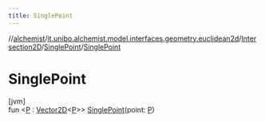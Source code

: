 ```yaml
---
title: SinglePoint
---
```

//[alchemist](../../../../index.html)/[it.unibo.alchemist.model.interfaces.geometry.euclidean2d](../../index.html)/[Intersection2D](../index.html)/[SinglePoint](index.html)/[SinglePoint](-single-point.html)



# SinglePoint



[jvm]\
fun <[P](index.html) : [Vector2D](../../../it.unibo.alchemist.model.interfaces.geometry/-vector2-d/index.html)<[P](index.html)>> [SinglePoint](-single-point.html)(point: [P](index.html))





